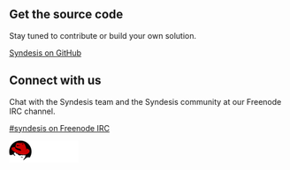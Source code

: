 <div class="row footer">
  <div class="col-xs-12">
    <div class="actions">
      <section class="col-sm-6">
        <i class="fa fa-github"></i>
        <h2>Get the source code</h2>
        <p>Stay tuned to contribute or build your own solution.</p>
        <p>
          <a href="https://github.com/syndesisio" rel="nofollow" target="_blank" class="btn btn-block btn-sm">
          Syndesis on GitHub
          </a>
        </p>
      </section>
      <section class="col-sm-6">
        <i class="fa fa-comments-o"></i>
        <h2>Connect with us</h2>
        <p>Chat with the Syndesis team and the Syndesis community at our Freenode IRC channel.</p>
        <p>
          <a href="irc://freenode.net/syndesis" rel="nofollow" target="_blank" class="btn btn-sm btn-block">#syndesis on Freenode IRC</a>
        </p>
      </section>
    </div>
    <div class="col-xs-12 rh-logo">
      <a href="https://www.redhat.com" rel="nofollow" title="Red Hat, Inc." target="_blank">
        <img src="/images/red-hat-02.png" alt="Red Hat, Inc." />
      </a>
    </div>
  </div>
</div>
